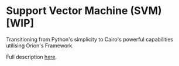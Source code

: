 # Support Vector Machine (SVM) [WIP]
Transitioning from Python's simplicity to Cairo's powerful capabilities utilising Orion's Framework.

Full description [here](https://github.com/gizatechxyz/orion/issues/198).
